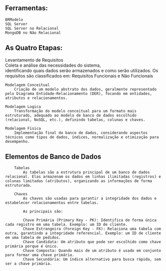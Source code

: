 ## Ferramentas:
	BRModelo
	SQL Server
	SQL Server no Relacional
	MongoDB no Não Relacional

## As Quatro Etapas:
Levantamento de Requisitos <br>
		Coleta e análise das necessidades do sistema, <br> identificando quais dados serão armazenados e como serão utilizados.
		Os requisitos são classificados em:
			Requisitos Funcionais e Não Funcionais
		
	Modelagem Conceitual
		Criação de um modelo abstrato dos dados, geralmente representado pelo Diagrama Entidade-Relacionamento (DER), focando em entidades, atributos e relacionamentos.
		
	Modelagem Logica
		Transformação do modelo conceitual para um formato mais estruturado, adequado ao modelo de banco de dados escolhido (relacional, NoSQL, etc.), definindo tabelas, colunas e chaves.
		
	Modelagem Fisica
		Implementação final do banco de dados, considerando aspectos técnicos como tipos de dados, índices, normalização e otimização para desempenho.
		
## Elementos de Banco de Dados
		Tabelas
			As tabelas são a estrutura principal de um banco de dados relacional. Elas armazenam os dados em linhas ilimitadas (registros) e colunas limitadas (atributos), organizando as informações de forma estruturada.
			
		Chaves
			As chaves são usadas para garantir a integridade dos dados e estabelecer relacionamentos entre tabelas.
			
			As principais são:

			Chave Primária (Primary Key - PK): Identifica de forma única cada registro em uma tabela. Exemplo: um ID de cliente.
			Chave Estrangeira (Foreign Key - FK): Relaciona uma tabela com outra, garantindo a integridade referencial. Exemplo: um ID de cliente em uma tabela de pedidos.
			Chave Candidata: Um atributo que pode ser escolhido como chave primária porque é único.
			Chave Composta: Quando mais de um atributo é usado em conjunto para formar uma chave primária.
			Chave Secundária: Um índice alternativo para busca rápida, sem ser a chave primária.
	